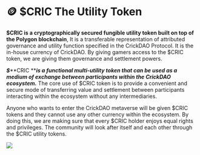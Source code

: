 # 🪙 $CRIC The Utility Token

**$CRIC is a cryptographically secured fungible utility token built on top of the Polygon blockchain**, It is a transferable representation of attributed governance and utility function specified in the CrickDAO Protocol. It is the in-house currency of CrickDAO. By giving gamers access to the $CRIC token, we are giving them governance and settlement powers.&#x20;

_**$**_**CRIC **_**is a functional multi-utility token that can be used as a medium of exchange between participants within the CrickDAO ecosystem.**_ The core use of $CRIC token is to provide a convenient and secure mode of transferring value and settlement between participants interacting within the ecosystem without any intermediaries.&#x20;

Anyone who wants to enter the CrickDAO metaverse will be given $CRIC tokens and they cannot use any other currency within the ecosystem. By doing this, we are making sure that every $CRIC holder enjoys equal rights and privileges. The community will look after itself and each other through the $CRIC utility tokens.&#x20;

![](../.gitbook/assets/CRD\_Utility\_token.png)
